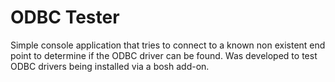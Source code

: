 # ODBC Tester

Simple console application that tries to connect to a known non existent end point to determine if the ODBC driver can be found. Was developed to test ODBC drivers being installed via a bosh add-on. 
